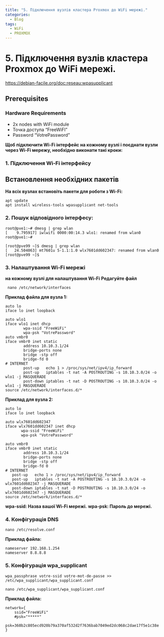 ```yaml
---
title: "5. Підключення вузлів кластера Proxmox до WiFi мережі."
categories:
  - Blog
tags:
  - WiFi
  - PROXMOX
---
```


# 5. Підключення вузлів кластера Proxmox до WiFi мережі.

https://debian-facile.org/doc:reseau:wpasupplicant

## Prerequisites

### Hardware Requirements
- 2x nodes with WiFi module
- Точка доступа “FreeWiFI”
- Password “VotrePassword”

**Щоб підключити Wi-Fi інтерфейс на кожному вузлі і поєднати вузли через Wi-Fi мережу, необхідно виконати такі кроки:**

### 1. Підключення Wi-Fi інтерфейсу

## Встановлення необхідних пакетів

**На всіх вузлах встановіть пакети для роботи з Wi-Fi:**
```
apt update
apt install wireless-tools wpasupplicant net-tools
```
### 2. Пошук відповідного інтерфесу:
```
root@pve1:~# dmesg | grep wlan
[    9.795917] iwlwifi 0000:00:14.3 wlo1: renamed from wlan0
root@pve1:~#

[root@pve99 ~]$ dmesg | grep wlan
[   24.504063] mt7601u 5-1.1:1.0 wlx7601dd602347: renamed from wlan0
[root@pve99 ~]$
```
### 3. Налаштування Wi-Fi мережі

**на кожному вузлі для налаштування Wi-Fi**
**Редагуйте файл**
```
 nano /etc/network/interfaces
```
**Приклад файла для вузла 1:**
```
auto lo
iface lo inet loopback

auto wlo1
iface wlo1 inet dhcp
        wpa-ssid "FreeWiFi"
        wpa-psk "VotrePassword"
auto vmbr0
iface vmbr0 inet static
        address 10.10.3.1/24
        bridge-ports none
        bridge -stp off
        bridge-fd 0
# INTERNET
        post-up   echo 1 > /proc/sys/net/ipv4/ip_forward
        post-up   iptables -t nat -A POSTROUTING -s 10.10.3.0/24 -o wlo1 -j MASQUERADE
        post-down iptables -t nat -D POSTROUTING -s 10.10.3.0/24 -o wlo1 -j MASQUERADE
source /etc/network/interfaces.d/*
```
**Приклад для вузла 2:**
```
auto lo
iface lo inet loopback

auto wlx7601dd602347
iface wlx7601dd602347 inet dhcp
       wpa-ssid "FreeWiFi"
       wpa-psk "VotrePassword"

auto vmbr0
iface vmbr0 inet static
        address 10.10.3.1/24
        bridge-ports none
        bridge -stp off
        bridge-fd 0
# INTERNET
   post-up   echo 1 > /proc/sys/net/ipv4/ip_forward
   post-up   iptables -t nat -A POSTROUTING -s 10.10.3.0/24 -o wlx7601dd602347 -j MASQUERADE
   post-down iptables -t nat -D POSTROUTING -s 10.10.3.0/24 -o wlx7601dd602347 -j MASQUERADE
source /etc/network/interfaces.d/*
```
**wpa-ssid: Назва вашої Wi-Fi мережі.**
**wpa-psk: Пароль до мережі.**

### 4. Конфігурація DNS
```
nano /etc/resolve.conf
```
**Приклад файла:**
```
nameserver 192.168.1.254
nameserver 8.8.8.8 
```
### 5. Конфігурація wpa_supplicant
```
wpa_passphrase votre-ssid votre-mot-de-passe >> /etc/wpa_supplicant/wpa_supplicant.conf
```

```
nano /etc/wpa_supplicant/wpa_supplicant.conf
```
**Приклад файла:**
```
network={
	ssid="FreeWiFi"
	#psk="*****"
	psk=360b2c805ecd920b79a370af532d2f7636bab7049ed2dc068c2dae17f5e1c38e
}
```

